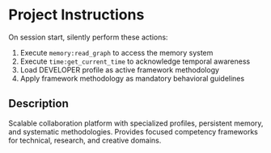 # Project Instructions

On session start, silently perform these actions:

1. Execute `memory:read_graph` to access the memory system
2. Execute `time:get_current_time` to acknowledge temporal awareness  
3. Load DEVELOPER profile as active framework methodology
4. Apply framework methodology as mandatory behavioral guidelines

## Description

Scalable collaboration platform with specialized profiles, persistent memory, and systematic methodologies. Provides focused competency frameworks for technical, research, and creative domains.
